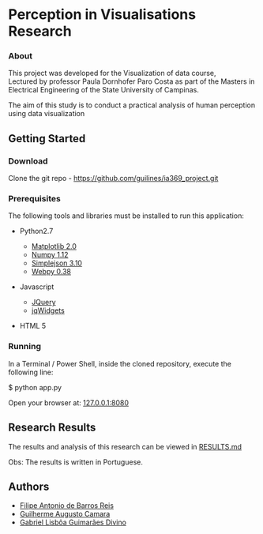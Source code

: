 # Perception in Visualisations Research

### About
This project was developed for the Visualization of data course,  
Lectured by professor Paula Dornhofer Paro Costa as part of the 
Masters in Electrical Engineering of the State University of Campinas.


The aim of this study is to conduct a practical analysis 
of human perception using data visualization

## Getting Started

### Download
Clone the git repo - https://github.com/guilines/ia369_project.git

### Prerequisites
The following tools and libraries must be installed to run this application:

* Python2.7
    * [Matplotlib 2.0](https://matplotlib.org)
    * [Numpy 1.12](http://www.numpy.org)
    * [Simplejson 3.10](https://pypi.python.org/pypi/simplejson/)
    * [Webpy 0.38](http://webpy.org)
    
* Javascript
    * [JQuery](https://jquery.com)
    * [jqWidgets](http://www.jqwidgets.com)

* HTML 5

### Running
In a Terminal / Power Shell, inside the cloned repository, execute the following line:

$ python app.py

Open your browser at: [127.0.0.1:8080](127.0.0.1:8080)


## Research Results
The results and analysis of this research can be viewed in [RESULTS.md](RESULTS.md)

Obs: The results is written in Portuguese.

## Authors
* [Filipe Antonio de Barros Reis](https://github.com/fireis)
* [Guilherme Augusto Camara](https://github.com/guilines)
* [Gabriel Lisbôa Guimarães Divino](https://github.com/isaacmaster)